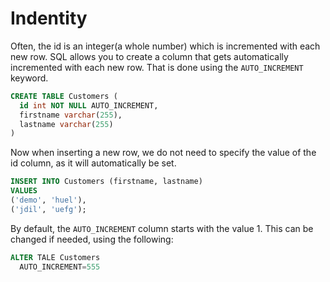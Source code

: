 
# Indentity
Often, the id is an integer(a whole number) which is incremented with each new row. SQL allows you to create a column that gets automatically incremented with each new row. That is done using the `AUTO_INCREMENT` keyword.

```SQL
CREATE TABLE Customers (
  id int NOT NULL AUTO_INCREMENT,
  firstname varchar(255),
  lastname varchar(255)
)
```

Now when inserting a new row, we do not need to specify the value of the id column, as it will automatically be set.
```SQL
INSERT INTO Customers (firstname, lastname)
VALUES
('demo', 'huel'),
('jdil', 'uefg');
```

By default, the `AUTO_INCREMENT` column starts with the value 1. This can be changed if needed, using the following:
```SQL
ALTER TALE Customers
  AUTO_INCREMENT=555
```

